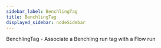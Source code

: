 ```yaml
---
sidebar_label: BenchlingTag
title: BenchlingTag
displayed_sidebar: nodeSidebar
---
```


BenchlingTag - Associate a Benchling run tag with a Flow run

